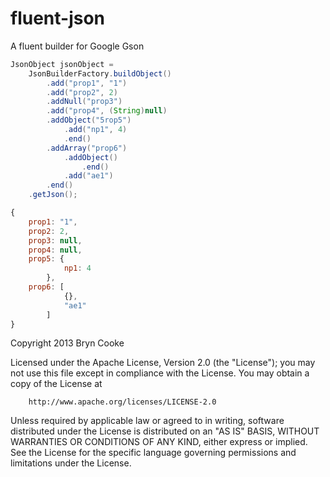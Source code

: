 fluent-json
===========

A fluent builder for Google Gson

```java
JsonObject jsonObject = 
	JsonBuilderFactory.buildObject()
		.add("prop1", "1")
		.add("prop2", 2)
		.addNull("prop3")
		.add("prop4", (String)null)
		.addObject("5rop5")
			.add("np1", 4)
			.end()
		.addArray("prop6")
			.addObject()
				.end()
			.add("ae1")
		.end()
	.getJson();
```
```js
{
	prop1: "1",
	prop2: 2,
	prop3: null,
	prop4: null,
	prop5: {
			np1: 4
		},
	prop6: [
			{},
			"ae1"
		]
}
```
Copyright 2013 Bryn Cooke
 
Licensed under the Apache License, Version 2.0 (the "License");
you may not use this file except in compliance with the License.
You may obtain a copy of the License at
 
        http://www.apache.org/licenses/LICENSE-2.0
 
Unless required by applicable law or agreed to in writing, software
distributed under the License is distributed on an "AS IS" BASIS,
WITHOUT WARRANTIES OR CONDITIONS OF ANY KIND, either express or implied.
See the License for the specific language governing permissions and
limitations under the License.
 
